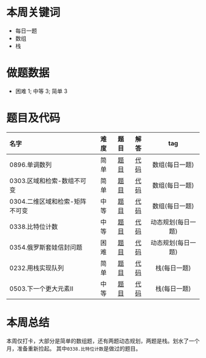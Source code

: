 <!--
 * @Description: 
 * @Autor: Au3C2
 * @Date: 2021-01-11 14:55:49
 * @LastEditors: Au3C2
 * @LastEditTime: 2021-03-08 10:53:52
-->
# 本周关键词

* 每日一题
* 数组
* 栈

# 做题数据

* 困难 1; 中等 3; 简单 3

# 题目及代码

|名字|难度|题目|解答|tag|
|:-|:-:|:-:|:-:|:-:|
|0896.单调数列|简单|[题目](https://leetcode-cn.com/problems/monotonic-array/)|[代码](../Code/202103第1周/0896.单调数列.md)|数组(每日一题)
|0303.区域和检索-数组不可变|简单|[题目](https://leetcode-cn.com/problems/range-sum-query-immutable/)|[代码](../Code/202103第1周/0303.区域和检索-数组不可变.md)|数组(每日一题)
|0304.二维区域和检索-矩阵不可变|中等|[题目](https://leetcode-cn.com/problems/range-sum-query-2d-immutable/)|[代码](../Code/202103第1周/0304.二维区域和检索-矩阵不可变.md)|数组(每日一题)
|0338.比特位计数|中等|[题目](https://leetcode-cn.com/problems/counting-bits/)|[代码](../Code/202103第1周/0338.比特位计数.md)|动态规划(每日一题)
|0354.俄罗斯套娃信封问题|困难|[题目](https://leetcode-cn.com/problems/russian-doll-envelopes/)|[代码](../Code/202103第1周/0354.俄罗斯套娃信封问题.md)|动态规划(每日一题)
|0232.用栈实现队列|简单|[题目](https://leetcode-cn.com/problems/implement-queue-using-stacks/)|[代码](../Code/202103第1周/0232.用栈实现队列.md)|栈(每日一题)
|0503.下一个更大元素II|中等|[题目](https://leetcode-cn.com/problems/next-greater-element-ii/)|[代码](../Code/202103第1周/0503.下一个更大元素II.md)|栈(每日一题)


# 本周总结
本周仅打卡，大部分是简单的数组题，还有两题动态规划，两题是栈。划水了一个月，准备重新捡起。
其中`0338.比特位计数`是做过的题目。